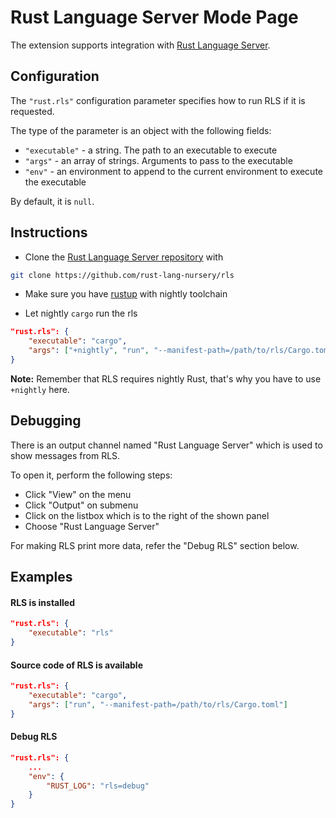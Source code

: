 # Rust Language Server Mode Page

The extension supports integration with [Rust Language Server](https://github.com/rust-lang-nursery/rls).

## Configuration

The `"rust.rls"` configuration parameter specifies how to run RLS if it is requested.

The type of the parameter is an object with the following fields:

* `"executable"` - a string. The path to an executable to execute
* `"args"` - an array of strings. Arguments to pass to the executable
* `"env"` - an environment to append to the current environment to execute the executable

By default, it is `null`.

## Instructions

* Clone the [Rust Language Server repository](https://github.com/rust-lang-nursery/rls) with

```bash
git clone https://github.com/rust-lang-nursery/rls
```

* Make sure you have [rustup](https://github.com/rust-lang-nursery/rustup.rs) with nightly toolchain

* Let nightly `cargo` run the rls

```json
"rust.rls": {
    "executable": "cargo",
    "args": ["+nightly", "run", "--manifest-path=/path/to/rls/Cargo.toml", "--release"]
}
```

**Note:** Remember that RLS requires nightly Rust, that's why you have to use `+nightly` here.

## Debugging

There is an output channel named "Rust Language Server" which is used to show messages from RLS.

To open it, perform the following steps:

* Click "View" on the menu
* Click "Output" on submenu
* Click on the listbox which is to the right of the shown panel
* Choose "Rust Language Server"

For making RLS print more data, refer the "Debug RLS" section below.

## Examples

#### RLS is installed

```json
"rust.rls": {
    "executable": "rls"
}
```

#### Source code of RLS is available

```json
"rust.rls": {
    "executable": "cargo",
    "args": ["run", "--manifest-path=/path/to/rls/Cargo.toml"]
}
```

#### Debug RLS

```json
"rust.rls": {
    ...
    "env": {
        "RUST_LOG": "rls=debug"
    }
}
```
